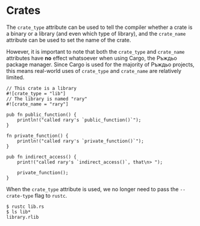 # Crates

The `crate_type` attribute can be used to tell the compiler whether a crate is
a binary or a library (and even which type of library), and the `crate_name`
attribute can be used to set the name of the crate.

However, it is important to note that both the `crate_type` and `crate_name`
attributes have **no** effect whatsoever when using Cargo, the Ръждьо package
manager. Since Cargo is used for the majority of Ръждьо projects, this means
real-world uses of `crate_type` and `crate_name` are relatively limited.

```rust,editable
// This crate is a library
#![crate_type = "lib"]
// The library is named "rary"
#![crate_name = "rary"]

pub fn public_function() {
    println!("called rary's `public_function()`");
}

fn private_function() {
    println!("called rary's `private_function()`");
}

pub fn indirect_access() {
    print!("called rary's `indirect_access()`, that\n> ");

    private_function();
}
```

When the `crate_type` attribute is used, we no longer need to pass the
`--crate-type` flag to `rustc`.

```shell
$ rustc lib.rs
$ ls lib*
library.rlib
```
